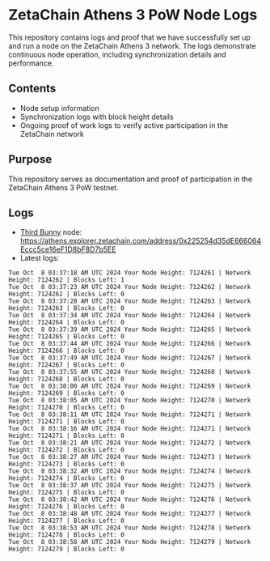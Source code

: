 # ZetaChain Athens 3 PoW Node Logs
This repository contains logs and proof that we have successfully set up and run a node on the ZetaChain Athens 3 network. The logs demonstrate continuous node operation, including synchronization details and performance.

## Contents
- Node setup information
- Synchronization logs with block height details
- Ongoing proof of work logs to verify active participation in the ZetaChain network

## Purpose
This repository serves as documentation and proof of participation in the ZetaChain Athens 3 PoW testnet.

## Logs

- [Third Bunny](https://thirdbunny.xyz/) node: https://athens.explorer.zetachain.com/address/0x225254d35dE666064Eccc5ce16eF1D8bF8D7b5EE
- Latest logs:
```
Tue Oct  8 03:37:18 AM UTC 2024 Your Node Height: 7124261 | Network Height: 7124262 | Blocks Left: 1
Tue Oct  8 03:37:23 AM UTC 2024 Your Node Height: 7124262 | Network Height: 7124262 | Blocks Left: 0
Tue Oct  8 03:37:28 AM UTC 2024 Your Node Height: 7124263 | Network Height: 7124263 | Blocks Left: 0
Tue Oct  8 03:37:34 AM UTC 2024 Your Node Height: 7124264 | Network Height: 7124264 | Blocks Left: 0
Tue Oct  8 03:37:39 AM UTC 2024 Your Node Height: 7124265 | Network Height: 7124265 | Blocks Left: 0
Tue Oct  8 03:37:44 AM UTC 2024 Your Node Height: 7124266 | Network Height: 7124266 | Blocks Left: 0
Tue Oct  8 03:37:49 AM UTC 2024 Your Node Height: 7124267 | Network Height: 7124267 | Blocks Left: 0
Tue Oct  8 03:37:55 AM UTC 2024 Your Node Height: 7124268 | Network Height: 7124268 | Blocks Left: 0
Tue Oct  8 03:38:00 AM UTC 2024 Your Node Height: 7124269 | Network Height: 7124269 | Blocks Left: 0
Tue Oct  8 03:38:05 AM UTC 2024 Your Node Height: 7124270 | Network Height: 7124270 | Blocks Left: 0
Tue Oct  8 03:38:11 AM UTC 2024 Your Node Height: 7124271 | Network Height: 7124271 | Blocks Left: 0
Tue Oct  8 03:38:16 AM UTC 2024 Your Node Height: 7124271 | Network Height: 7124271 | Blocks Left: 0
Tue Oct  8 03:38:21 AM UTC 2024 Your Node Height: 7124272 | Network Height: 7124272 | Blocks Left: 0
Tue Oct  8 03:38:27 AM UTC 2024 Your Node Height: 7124273 | Network Height: 7124273 | Blocks Left: 0
Tue Oct  8 03:38:32 AM UTC 2024 Your Node Height: 7124274 | Network Height: 7124274 | Blocks Left: 0
Tue Oct  8 03:38:37 AM UTC 2024 Your Node Height: 7124275 | Network Height: 7124275 | Blocks Left: 0
Tue Oct  8 03:38:42 AM UTC 2024 Your Node Height: 7124276 | Network Height: 7124276 | Blocks Left: 0
Tue Oct  8 03:38:48 AM UTC 2024 Your Node Height: 7124277 | Network Height: 7124277 | Blocks Left: 0
Tue Oct  8 03:38:53 AM UTC 2024 Your Node Height: 7124278 | Network Height: 7124278 | Blocks Left: 0
Tue Oct  8 03:38:58 AM UTC 2024 Your Node Height: 7124279 | Network Height: 7124279 | Blocks Left: 0
```
